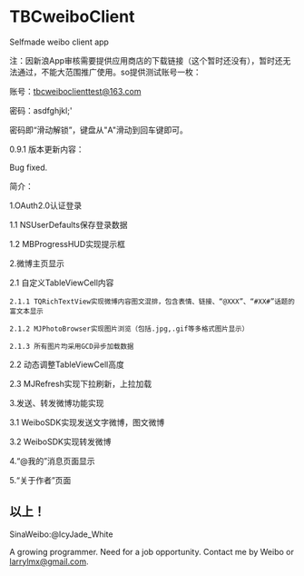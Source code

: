TBCweiboClient
==============

Selfmade weibo client app

注：因新浪App审核需要提供应用商店的下载链接（这个暂时还没有），暂时还无法通过，不能大范围推广使用。so提供测试账号一枚：

账号：tbcweiboclienttest@163.com

密码：asdfghjkl;'

密码即“滑动解锁”，键盘从"A"滑动到回车键即可。

0.9.1 版本更新内容：

Bug fixed.

简介：

1.OAuth2.0认证登录

  1.1 NSUserDefaults保存登录数据
  
  1.2 MBProgressHUD实现提示框
  
2.微博主页显示

  2.1 自定义TableViewCell内容
  
    2.1.1 TQRichTextView实现微博内容图文混排，包含表情、链接、“@XXX”、“#XX#”话题的富文本显示
    
    2.1.2 MJPhotoBrowser实现图片浏览（包括.jpg,.gif等多格式图片显示）
    
    2.1.3 所有图片均采用GCD异步加载数据
    
  2.2 动态调整TableViewCell高度
  
  2.3 MJRefresh实现下拉刷新，上拉加载
  
3.发送、转发微博功能实现

  3.1 WeiboSDK实现发送文字微博，图文微博
  
  3.2 WeiboSDK实现转发微博
  
4.“@我的”消息页面显示

5.“关于作者”页面


以上！
-----------------------------------
SinaWeibo:@IcyJade_White

A growing programmer.
Need for a job opportunity.
Contact me by Weibo or larrylmx@gmail.com.
